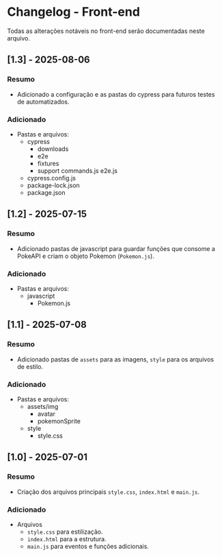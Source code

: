 # Changelog - Front-end
Todas as alterações notáveis no front-end serão documentadas neste arquivo.

## [1.3] - 2025-08-06
### Resumo
- Adicionado a configuração e as pastas do cypress para futuros testes de automatizados.

### Adicionado
- Pastas e arquivos:
    - cypress
        - downloads
        - e2e
        - fixtures
        - support
            commands.js
            e2e.js
    - cypress.config.js
    - package-lock.json
    - package.json

## [1.2] - 2025-07-15
### Resumo
- Adicionado pastas de javascript para guardar funções que consome a PokeAPI e criam o objeto Pokemon (`Pokemon.js`).

### Adicionado
- Pastas e arquivos:
    - javascript
        - Pokemon.js

## [1.1] - 2025-07-08
### Resumo
- Adicionado pastas de `assets` para as imagens, `style` para os arquivos de estilo.

### Adicionado
- Pastas e arquivos:
    - assets/img
        - avatar
        - pokemonSprite
    - style
        - style.css

## [1.0] - 2025-07-01
### Resumo
- Criação dos arquivos principais `style.css`, `index.html` e `main.js`.

### Adicionado
- Arquivos
    - `style.css` para estilização.
    - `index.html` para a estrutura.
    - `main.js` para eventos e funções adicionais.